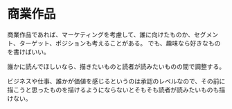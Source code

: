 # 商業作品

商業作品であれば、マーケティングを考慮して、誰に向けたものか、セグメント、ターゲット、ポジションも考えることがある。
でも、趣味なら好きなものを書けばいい。

誰かに読んでほしいなら、描きたいものと読者が読みたいものの間で調整する。

ビジネスや仕事、誰かが価値を感じるというのは承認のレベルなので、その前に描こうと思ったものを描けるようにならないとそもそも読者が読みたいものも描けない。
